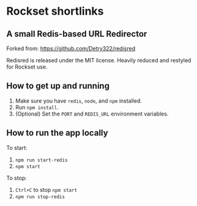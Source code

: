 # Rockset shortlinks

## A small Redis-based URL Redirector

Forked from: https://github.com/Detry322/redisred

Redisred is released under the MIT license. Heavily reduced and restyled for Rockset use.

## How to get up and running

1. Make sure you have `redis`, `node`, and `npm` installed.
2. Run `npm install`.
3. (Optional) Set the `PORT` and `REDIS_URL` environment variables.

## How to run the app locally

To start:

1. `npm run start-redis`
2. `npm start`

To stop:
1. `Ctrl+C` to stop `npm start`
2. `npm run stop-redis`
